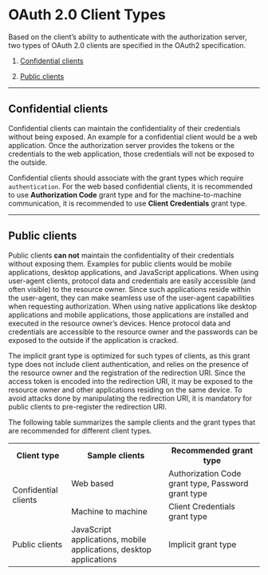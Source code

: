 # OAuth 2.0 Client Types

Based on the client’s ability to authenticate with the authorization server,
two types of OAuth 2.0 clients are specified in the OAuth2 specification.

1. [Confidential clients](#confidential-clients)

2. [Public clients](#public-clients)

---

## Confidential clients

Confidential clients can maintain the confidentiality of their credentials without being exposed.
An example for a confidential client would be a web application. Once the authorization server provides the tokens
or the credentials to the web application, those credentials will not be exposed to the outside.

Confidential clients should associate with the grant types which require `authentication`. For the web based confidential clients,
it is recommended to use **Authorization Code** grant type and for the machine-to-machine communication, it is recommended to use 
**Client Credentials** grant type.

---

## Public clients

Public clients **can not** maintain the confidentiality of their credentials without exposing them. Examples for public clients would be
mobile applications, desktop applications, and JavaScript applications. When using user-agent clients,
protocol data and credentials are easily accessible (and often visible) to the resource owner. Since such applications 
reside within the user-agent, they can make seamless use of the user-agent capabilities when requesting authorization.
When using native applications like desktop applications and mobile applications, those applications are installed and
executed in the resource owner’s devices. Hence protocol data and credentials are accessible to the resource owner
and the passwords can be exposed to the outside if the application is cracked. 

The implicit grant type is optimized for such types of clients, as this grant type does not include client authentication,
and relies on the presence of the resource owner and the registration of the redirection URI. Since the access token 
is encoded into the redirection URI, it may be exposed to the resource owner and other applications residing on the 
same device. To avoid attacks done by manipulating the redirection URI, it is mandatory for public clients to pre-register 
the redirection URI.

The following table summarizes the sample clients and the grant types that are recommended for different client types.

<table>
  <tr>
    <th>Client type</th>
    <th>Sample clients</th>
    <th>Recommended grant type</th>
  </tr>
  <tr>
    <td rowspan="2">Confidential clients</td>
    <td>Web based</td>
    <td>Authorization Code grant type, Password grant type</td>
  </tr>
  <tr>
    <td>Machine to machine</td>
    <td>Client Credentials grant type</td>
  </tr>
  <tr>
    <td>Public clients</td>
    <td>JavaScript applications, mobile applications, desktop applications</td>
    <td>Implicit grant type</td>
  </tr>
</table>
                           